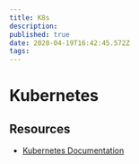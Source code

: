 ```yaml
---
title: K8s
description: 
published: true
date: 2020-04-19T16:42:45.572Z
tags: 
---
```


# Kubernetes

## Resources
* [Kubernetes Documentation](https://kubernetes.io/docs/home/)
